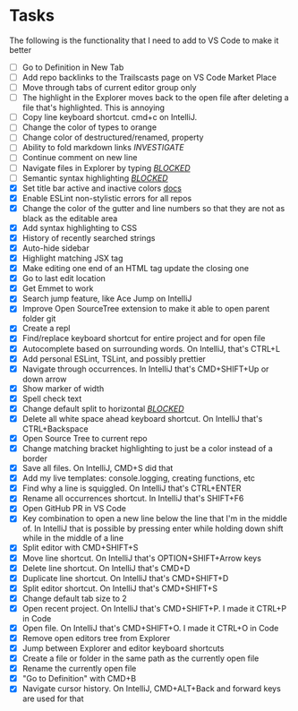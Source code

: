 # Tasks

The following is the functionality that I need to add to VS Code to make it better

- [ ] Go to Definition in New Tab
- [ ] Add repo backlinks to the Trailscasts page on VS Code Market Place
- [ ] Move through tabs of current editor group only
- [ ] The highlight in the Explorer moves back to the open file after deleting a file that's highlighted. This is annoying
- [ ] Copy line keyboard shortcut. cmd+c on IntelliJ.
- [ ] Change the color of types to orange
- [ ] Change color of destructured/renamed, property
- [ ] Ability to fold markdown links *INVESTIGATE*
- [ ] Continue comment on new line
- [ ] Navigate files in Explorer by typing [*BLOCKED*](https://github.com/Microsoft/vscode/issues/33109)
- [ ] Semantic syntax highlighting [*BLOCKED*](https://github.com/Microsoft/vscode/issues/585)
- [X] Set title bar active and inactive colors [docs](https://code.visualstudio.com/docs/getstarted/theme-color-reference#_title-bar-colors-macos)
- [X] Enable ESLint non-stylistic errors for all repos
- [X] Change the color of the gutter and line numbers so that they are not as black as the editable area
- [X] Add syntax highlighting to CSS
- [X] History of recently searched strings
- [X] Auto-hide sidebar
- [X] Highlight matching JSX tag
- [X] Make editing one end of an HTML tag update the closing one
- [X] Go to last edit location
- [X] Get Emmet to work
- [X] Search jump feature, like Ace Jump on IntelliJ
- [X] Improve Open SourceTree extension to make it able to open parent folder git
- [X] Create a repl
- [X] Find/replace keyboard shortcut for entire project and for open file
- [X] Autocomplete based on surrounding words. On IntelliJ, that's CTRL+L
- [X] Add personal ESLint, TSLint, and possibly prettier
- [X] Navigate through occurrences. In IntelliJ that's CMD+SHIFT+Up or down arrow
- [X] Show marker of width
- [X] Spell check text
- [X] Change default split to horizontal [*BLOCKED*](https://github.com/Microsoft/vscode/issues/33102)
- [X] Delete all white space ahead keyboard shortcut. On IntelliJ that's CTRL+Backspace
- [X] Open Source Tree to current repo
- [X] Change matching bracket highlighting to just be a color instead of a border
- [X] Save all files. On IntelliJ, CMD+S did that
- [X] Add my live templates: console.logging, creating functions, etc
- [X] Find why a line is squiggled. On IntelliJ that's CTRL+ENTER
- [X] Rename all occurrences shortcut. In IntelliJ that's SHIFT+F6
- [X] Open GitHub PR in VS Code
- [X] Key combination to open a new line below the line that I'm in the middle of. In IntelliJ that is possible by pressing enter while holding down shift while in the middle of a line
- [X] Split editor with CMD+SHIFT+S
- [X] Move line shortcut. On IntelliJ that's OPTION+SHIFT+Arrow keys
- [X] Delete line shortcut. On IntelliJ that's CMD+D
- [X] Duplicate line shortcut. On IntelliJ that's CMD+SHIFT+D
- [X] Split editor shortcut. On IntelliJ that's CMD+SHIFT+S
- [X] Change default tab size to 2
- [X] Open recent project. On IntelliJ that's CMD+SHIFT+P. I made it CTRL+P in Code
- [X] Open file. On IntelliJ that's CMD+SHIFT+O. I made it CTRL+O in Code
- [X] Remove open editors tree from Explorer
- [X] Jump between Explorer and editor keyboard shortcuts
- [X] Create a file or folder in the same path as the currently open file
- [X] Rename the currently open file
- [X] "Go to Definition" with CMD+B
- [X] Navigate cursor history. On IntelliJ, CMD+ALT+Back and forward keys are used for that

